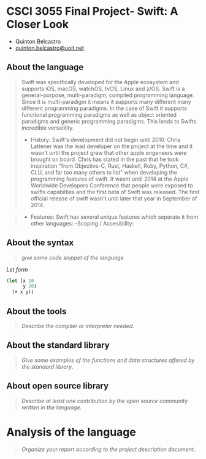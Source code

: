 # CSCI 3055 Final Project- Swift: A Closer Look

- Quinton Belcastro
- quinton.belcastro@uoit.net

## About the language

> Swift was specifically developed for the Apple ecosystem and supports iOS, macOS, watchOS, tvOS, Linux and z/OS. Swift is a general-purpose, multi-paradigm, compiled programming language. Since it is multi-paradigm it means it supports many different many different programming paradigms. In the case of Swift it supports functional programming paradigms as well as object oriented paradigms and generic programming paradigms. This lends to Swifts incredible versatility.
>
> - History: Swift's development did not begin until 2010. Chris Lattener was the lead developer on the project at the time and it wasn't until the project grew that other apple engeneers were brought on board. Chris has stated in the past that he took inspiration "from Objective-C, Rust, Haskell, Ruby, Python, C#, CLU, and far too many others to list" when developing the programming features of swift. It wasnt until 2014 at the Apple Worldwide Developers Conference that people were exposed to swifts capabilties and the first beta of Swift was released. The first official release of swift wasn't until later that year in September of 2014.

> - Features: Swift has several unique features which seperate it from other languages:
      -Scoping / Accesibility: 

## About the syntax

> _give some code snippet of the language_

*Let form*

```clojure
(let [x 10
      y 20]
  (+ x y))
```

## About the tools

> _Describe the compiler or interpreter needed_.

## About the standard library

> _Give some examples of the functions and data structures
> offered by the standard library_.

## About open source library

> _Describe at least one contribution by the open source
community written in the language._

# Analysis of the language

> _Organize your report according to the project description
document_.



